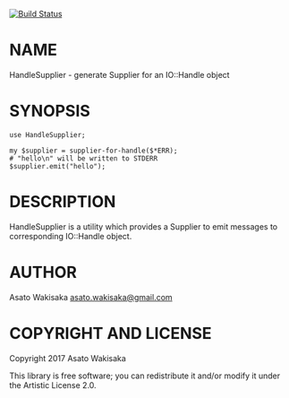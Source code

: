 [![Build Status](https://travis-ci.org/astj/p6-HandleSupplier.svg?branch=master)](https://travis-ci.org/astj/p6-HandleSupplier)

NAME
====

HandleSupplier - generate Supplier for an IO::Handle object

SYNOPSIS
========

    use HandleSupplier;

    my $supplier = supplier-for-handle($*ERR);
    # "hello\n" will be written to STDERR
    $supplier.emit("hello");

DESCRIPTION
===========

HandleSupplier is a utility which provides a Supplier to emit messages to corresponding IO::Handle object.

AUTHOR
======

Asato Wakisaka <asato.wakisaka@gmail.com>

COPYRIGHT AND LICENSE
=====================

Copyright 2017 Asato Wakisaka

This library is free software; you can redistribute it and/or modify it under the Artistic License 2.0.
